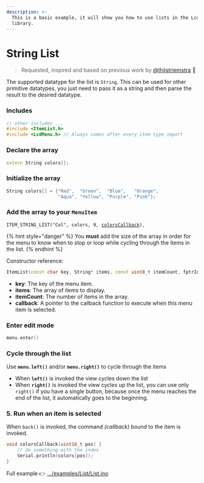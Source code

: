```yaml
---
description: >-
  This is a basic example, it will show you how to use lists in the LcdMenu
  library.
---
```


# String List

> Requested, inspired and based on previous work by [@thijstriemstra](https://github.com/forntoh/LcdMenu/pull/22) 🙏

The supported datatype for the list is `String`. This can be used for other primitive datatypes, you just need to pass it as a string and then parse the result to the desired datatype.

### Includes

```cpp
// other includes ...
#include <ItemList.h>
#include <LcdMenu.h> // Always comes after every item type import
```

### Declare the array

```cpp
extern String colors[];
```

### Initialize the array

```cpp
String colors[] = {"Red",  "Green",  "Blue",   "Orange",
                   "Aqua", "Yellow", "Purple", "Pink"};
```

### Add the array to your `MenuItem`

<pre class="language-cpp"><code class="lang-cpp">ITEM_STRING_LIST("Col", colors, 9, <a data-footnote-ref href="#user-content-fn-1">colorsCallback</a>),
</code></pre>

{% hint style="danger" %}
You **must** add the size of the array in order for the menu to know when to stop or loop while cycling through the items in the list.
{% endhint %}

Constructor reference:

```cpp
ItemList(const char key, String* items, const uint8_t itemCount, fptrInt callback)
```

* **key**: The key of the menu item.
* **items**: The array of items to display.
* **itemCount**: The number of items in the array.
* **callback**: A pointer to the callback function to execute when this menu item is selected.

### Enter edit mode

```cpp
menu.enter()
```

### Cycle through the list

Use **`menu.left()`** and/or **`menu.right()`** to cycle through the items

* When **`left()`** is invoked the view cycles down the list
* When **`right()`** is invoked the view cycles up the list, you can use only `right()` if you have a single button, because once the menu reaches the end of the list, it automatically goes to the beginning.

### 5. Run when an item is selected

When `back()` is invoked, the command _(callback)_ bound to the item is invoked.

```cpp
void colorsCallback(uint16_t pos) {
    // do something with the index
    Serial.println(colors[pos]);
}
```

Full example 👉 [.../examples/List/List.ino](https://github.com/forntoh/LcdMenu/tree/master/examples/List/List.ino)

[^1]: Ensure that it is define before you use it
